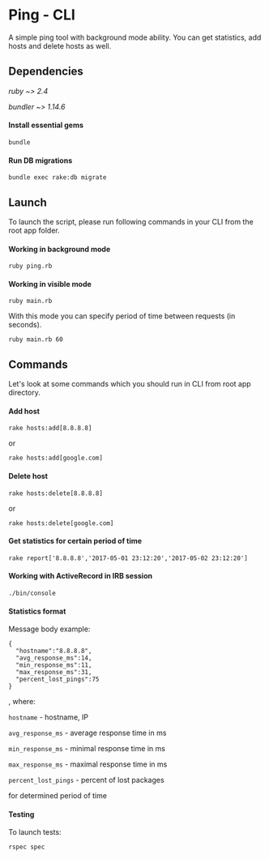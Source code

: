 # Ping - CLI
A simple ping tool with background mode ability. You can get statistics, add hosts and delete hosts as well.

## Dependencies

*ruby ~> 2.4*

*bundler ~> 1.14.6*

#### Install essential gems

```
bundle
```

#### Run DB migrations

```
bundle exec rake:db migrate
```

## Launch
To launch the script, please run following commands in your CLI from the root app folder.

#### Working in background mode

```
ruby ping.rb
```

#### Working in visible mode

```
ruby main.rb
```

With this mode you can specify period of time between requests (in seconds).

```
ruby main.rb 60
```

## Commands
Let's look at some commands which you should run in CLI from root app directory.

#### Add host
```
rake hosts:add[8.8.8.8]
```
or
```
rake hosts:add[google.com]
```
#### Delete host
```
rake hosts:delete[8.8.8.8]
```
or
```
rake hosts:delete[google.com]
```
#### Get statistics for certain period of time
```
rake report['8.8.8.8','2017-05-01 23:12:20','2017-05-02 23:12:20']
```
#### Working with ActiveRecord in IRB session
```
./bin/console
```
#### Statistics format
Message body example:
```
{
  "hostname":"8.8.8.8",
  "avg_response_ms":14,
  "min_response_ms":11,
  "max_response_ms":31,
  "percent_lost_pings":75
}
```
, where:

`hostname` - hostname, IP

`avg_response_ms` - average response time in ms

`min_response_ms` - minimal response time in ms

`max_response_ms` - maximal response time in ms

`percent_lost_pings` - percent of lost packages

for determined period of time

#### Testing
To launch tests:
```
rspec spec
```
